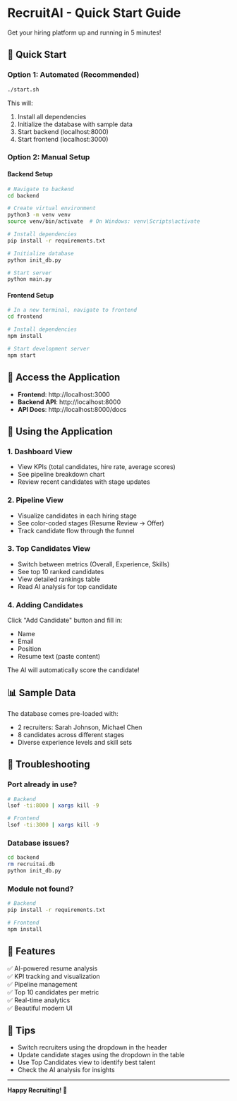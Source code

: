 # RecruitAI - Quick Start Guide

Get your hiring platform up and running in 5 minutes!

## 🚀 Quick Start

### Option 1: Automated (Recommended)

```bash
./start.sh
```

This will:
1. Install all dependencies
2. Initialize the database with sample data
3. Start backend (localhost:8000)
4. Start frontend (localhost:3000)

### Option 2: Manual Setup

#### Backend Setup

```bash
# Navigate to backend
cd backend

# Create virtual environment
python3 -m venv venv
source venv/bin/activate  # On Windows: venv\Scripts\activate

# Install dependencies
pip install -r requirements.txt

# Initialize database
python init_db.py

# Start server
python main.py
```

#### Frontend Setup

```bash
# In a new terminal, navigate to frontend
cd frontend

# Install dependencies
npm install

# Start development server
npm start
```

## 📱 Access the Application

- **Frontend**: http://localhost:3000
- **Backend API**: http://localhost:8000
- **API Docs**: http://localhost:8000/docs

## 🎯 Using the Application

### 1. Dashboard View
- View KPIs (total candidates, hire rate, average scores)
- See pipeline breakdown chart
- Review recent candidates with stage updates

### 2. Pipeline View
- Visualize candidates in each hiring stage
- See color-coded stages (Resume Review → Offer)
- Track candidate flow through the funnel

### 3. Top Candidates View
- Switch between metrics (Overall, Experience, Skills)
- See top 10 ranked candidates
- View detailed rankings table
- Read AI analysis for top candidate

### 4. Adding Candidates
Click "Add Candidate" button and fill in:
- Name
- Email
- Position
- Resume text (paste content)

The AI will automatically score the candidate!

## 📊 Sample Data

The database comes pre-loaded with:
- 2 recruiters: Sarah Johnson, Michael Chen
- 8 candidates across different stages
- Diverse experience levels and skill sets

## 🔧 Troubleshooting

### Port already in use?
```bash
# Backend
lsof -ti:8000 | xargs kill -9

# Frontend
lsof -ti:3000 | xargs kill -9
```

### Database issues?
```bash
cd backend
rm recruitai.db
python init_db.py
```

### Module not found?
```bash
# Backend
pip install -r requirements.txt

# Frontend
npm install
```

## 🎨 Features

✅ AI-powered resume analysis  
✅ KPI tracking and visualization  
✅ Pipeline management  
✅ Top 10 candidates per metric  
✅ Real-time analytics  
✅ Beautiful modern UI  

## 📝 Tips

- Switch recruiters using the dropdown in the header
- Update candidate stages using the dropdown in the table
- Use Top Candidates view to identify best talent
- Check the AI analysis for insights

---

**Happy Recruiting! 🎉**

